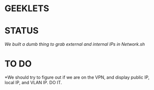 # GEEKLETS

STATUS
======

*We built a dumb thing to grab external and internal IPs in Network.sh*

TO DO
======

*We should try to figure out if we are on the VPN, and display public IP, local IP, and VLAN IP. DO IT.


